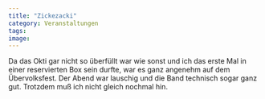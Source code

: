 ```yaml
---
title: "Zickezacki"
category: Veranstaltungen
tags: 
image: 
---
```


Da das Okti gar nicht so überfüllt war wie sonst und ich das erste Mal in einer reservierten Box sein durfte, war es ganz angenehm auf dem Übervolksfest. Der Abend war lauschig und die Band technisch sogar ganz gut. Trotzdem muß ich nicht gleich nochmal hin.